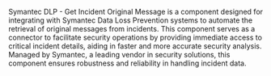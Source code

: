 Symantec DLP - Get Incident Original Message is a component designed for integrating with Symantec Data Loss Prevention systems to automate the retrieval of original messages from incidents. This component serves as a connector to facilitate security operations by providing immediate access to critical incident details, aiding in faster and more accurate security analysis. Managed by Symantec, a leading vendor in security solutions, this component ensures robustness and reliability in handling incident data.
